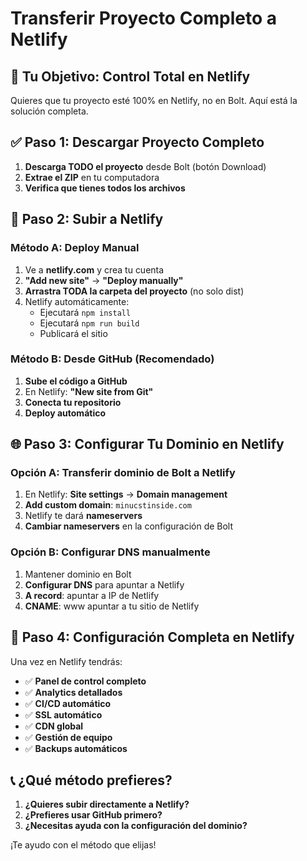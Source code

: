 # Transferir Proyecto Completo a Netlify

## 🎯 **Tu Objetivo: Control Total en Netlify**

Quieres que tu proyecto esté 100% en Netlify, no en Bolt. Aquí está la solución completa.

## ✅ **Paso 1: Descargar Proyecto Completo**

1. **Descarga TODO el proyecto** desde Bolt (botón Download)
2. **Extrae el ZIP** en tu computadora
3. **Verifica que tienes todos los archivos**

## 🚀 **Paso 2: Subir a Netlify**

### Método A: Deploy Manual
1. Ve a **netlify.com** y crea tu cuenta
2. **"Add new site"** → **"Deploy manually"**
3. **Arrastra TODA la carpeta del proyecto** (no solo dist)
4. Netlify automáticamente:
   - Ejecutará `npm install`
   - Ejecutará `npm run build`
   - Publicará el sitio

### Método B: Desde GitHub (Recomendado)
1. **Sube el código a GitHub**
2. En Netlify: **"New site from Git"**
3. **Conecta tu repositorio**
4. **Deploy automático**

## 🌐 **Paso 3: Configurar Tu Dominio en Netlify**

### Opción A: Transferir dominio de Bolt a Netlify
1. En Netlify: **Site settings** → **Domain management**
2. **Add custom domain**: `minucstinside.com`
3. Netlify te dará **nameservers**
4. **Cambiar nameservers** en la configuración de Bolt

### Opción B: Configurar DNS manualmente
1. Mantener dominio en Bolt
2. **Configurar DNS** para apuntar a Netlify
3. **A record**: apuntar a IP de Netlify
4. **CNAME**: www apuntar a tu sitio de Netlify

## 🔧 **Paso 4: Configuración Completa en Netlify**

Una vez en Netlify tendrás:
- ✅ **Panel de control completo**
- ✅ **Analytics detallados**
- ✅ **CI/CD automático**
- ✅ **SSL automático**
- ✅ **CDN global**
- ✅ **Gestión de equipo**
- ✅ **Backups automáticos**

## 📞 **¿Qué método prefieres?**

1. **¿Quieres subir directamente a Netlify?**
2. **¿Prefieres usar GitHub primero?**
3. **¿Necesitas ayuda con la configuración del dominio?**

¡Te ayudo con el método que elijas!